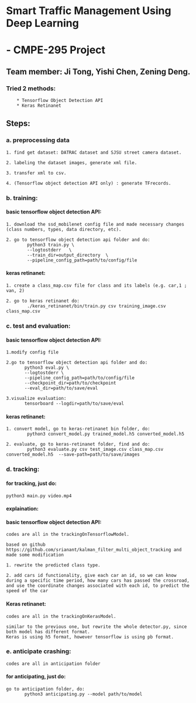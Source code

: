 # Smart Traffic Management Using Deep Learning
#                       - CMPE-295 Project

## Team member:  Ji Tong, Yishi Chen, Zening Deng.

### Tried 2 methods:
        * Tensorflow Object Detection API
        * Keras Retinanet

## Steps:

### a. preprocessing data
```
1. find get dataset: DATRAC dataset and SJSU street camera dataset.

2. labeling the dataset images, generate xml file.

3. transfer xml to csv.

4. (Tensorflow object detection API only) : generate TFrecords.
```

### b. training:

#### basic tensorflow object detection API:

```
1. download the ssd_mobilenet config file and made necessary changes (class numbers, types, data directory, etc).

2. go to tensorflow object detection api folder and do: 
        python3 train.py \
        --logtostderr   \
        --train_dir=output_directory  \
        --pipeline_config_path=path/to/config/file
```

#### keras retinanet:

```
1. create a class_map.csv file for class and its labels (e.g. car,1 ; van, 2)

2. go to keras retinanet do: 
        ./keras_retinanet/bin/train.py csv training_image.csv class_map.csv
```

### c. test and evaluation:

#### basic tensorflow object detection API:

```
1.modify config file 

2.go to tensorflow object detection api folder and do:
       python3 eval.py \
       --logtostderr \
       --pipeline_config_path=path/to/config/file
       --checkpoint_dir=path/to/checkpoint
       --eval_dir=path/to/save/eval
       
3.visualize evaluation:
       tensorboard --logdir=path/to/save/eval
```

#### keras retinanet:

```
1. convert model, go to keras-retinanet bin folder, do:
        python3 convert_model.py trained_model.h5 converted_model.h5

2. evaluate, go to keras-retinanet folder, find and do:
        python3 evaluate.py csv test_image.csv class_map.csv converted_model.h5  --save-path=path/to/save/images

```

### d. tracking:

#### for tracking, just do:  
```
python3 main.py video.mp4
```
#### explaination: 
#### basic tensorflow object detection API:
```
codes are all in the trackingOnTensorflowModel.

based on github https://github.com/srianant/kalman_filter_multi_object_tracking and made some modification

1. rewrite the predicted class type.

2. add cars id functionality, give each car an id, so we can know during a specific time period, how many cars has passed the crossroad, and use the coordinate changes associated with each id, to predict the speed of the car
```
#### Keras retinanet:
```
codes are all in the trackingOnKerasModel.

similar to the previous one, but rewrite the whole detector.py, since both model has different format.
Keras is using h5 format, however tensorflow is using pb format.

```
### e. anticipate crashing:

```
codes are all in anticipation folder
```
#### for anticipating, just do:

```
go to anticipation folder, do:
       python3 anticipating.py --model path/to/model
```
